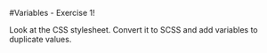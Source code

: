 #Variables - Exercise 1! 

Look at the CSS stylesheet. 
Convert it to SCSS and add variables to duplicate values.
